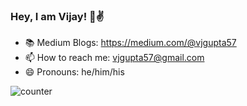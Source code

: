 ### Hey, I am Vijay! 👋✌️
<!--
**vjgpt/vjgpt** is a ✨ _special_ ✨ repository because its `README.md` (this file) appears on your GitHub profile.

Here are some ideas to get you started:

- 🔭 I’m currently working on ...
- 🌱 I’m currently learning ...
- 👯 I’m looking to collaborate on ...
- 🤔 I’m looking for help with ...
- 💬 Ask me about ...
- 📫 How to reach me: vjgupta57@gmail.com
- 😄 Pronouns: he/him
- ⚡ Fun fact: ...
-->

- 📚 Medium Blogs: https://medium.com/@vjgupta57
- 📫 How to reach me: vjgupta57@gmail.com
- 😄 Pronouns: he/him/his

![counter](https://engpyk20vk6t3kt.m.pipedream.net)
